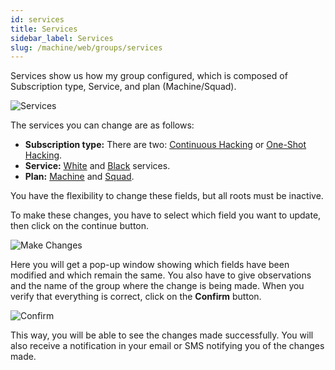 ```yaml
---
id: services
title: Services
sidebar_label: Services
slug: /machine/web/groups/services
---
```


Services show us how my group configured,
which is composed of Subscription type,
Service,
and plan (Machine/Squad).

![Services](https://res.cloudinary.com/fluid-attacks/image/upload/v1658842403/docs/web/groups/services/services_bar.png)

The services you can
change are as follows:

- **Subscription type:**
  There are two:
  [Continuous Hacking](/about/faq/estimation#continuous-hacking-with-squad-plan)
  or
  [One-Shot Hacking](/about/faq/estimation#one-shot-hacking-per-project).
- **Service:**
  [White](/about/glossary#white-box)
  and
  [Black](/about/glossary#black-box) services.
- **Plan:**
  [Machine](/machine/web/arm) and
  [Squad](/squad/reattacks).

You have the flexibility
to change these fields,
but all roots must be inactive.

To make these changes,
you have to select which
field you want to update,
then click on the continue button.

![Make Changes](https://res.cloudinary.com/fluid-attacks/image/upload/v1658842403/docs/web/groups/services/services_changes.png)

Here you will get a pop-up window
showing which fields have been
modified and which remain the same.
You also have to give observations
and the name of the group where
the change is being made.
When you verify that
everything is correct,
click on the **Confirm** button.

![Confirm](https://res.cloudinary.com/fluid-attacks/image/upload/v1658842403/docs/web/groups/services/services_confirm.png)

This way,
you will be able to see the
changes made successfully.
You will also receive a
notification in your email
or SMS notifying you of
the changes made.
